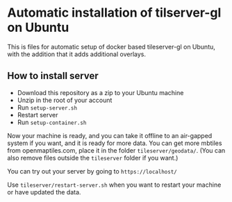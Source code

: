 # Automatic installation of tilserver-gl on Ubuntu

This is files for automatic setup of docker based tileserver-gl on Ubuntu, with the addition that it adds additional overlays.

## How to install server

- Download this repository as a zip to your Ubuntu machine
- Unzip in the root of your account
- Run `setup-server.sh`
- Restart server
- Run `setup-container.sh`

Now your machine is ready, and you can take it offline to an air-gapped system if you want, and it is ready for more data. You can get more mbtiles from openmaptiles.com, place it in the folder `tileserver/geodata/`. (You can also remove files outside the `tileserver` folder if you want.)

You can try out your server by going to `https://localhost/`

Use `tileserver/restart-server.sh` when you want to restart your machine or have updated the data.
